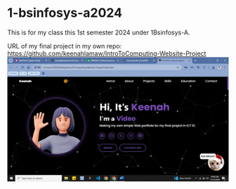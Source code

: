 # 1-bsinfosys-a2024
This is for my class this 1st semester 2024 under 1Bsinfosys-A.

URL of my final project in my own repo: https://github.com/keenahlamaw/IntroToComputing-Website-Project
![Image description](https://github.com/acmibalo/1-bsinfosys-a2024/blob/Agudo-KJO/IntroToComputing-Website-Project/images/final.jpg)
